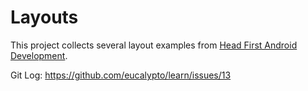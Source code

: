 # Layouts

This project collects several layout examples from 
[Head First Android Development](https://www.oreilly.com/library/view/head-first-android/9781491974049/).

Git Log: https://github.com/eucalypto/learn/issues/13
